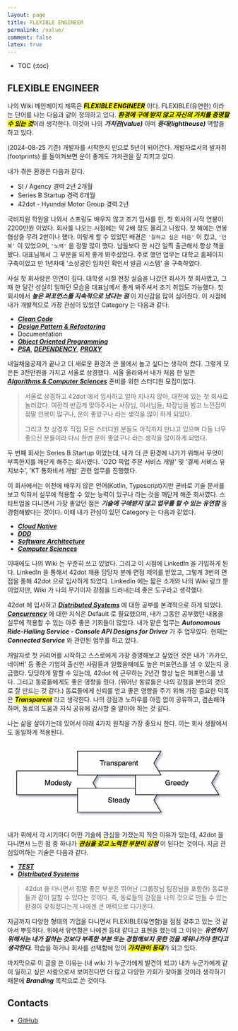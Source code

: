 ```yaml
---
layout: page
title: FLEXIBLE ENGINEER
permalink: /value/
comment: false
latex: true
---
```

* TOC
{:toc}

## FLEXIBLE ENGINEER

나의 Wiki 메인페이지 제목은 <mark><em><strong>FLEXIBLE ENGINEER</strong></em></mark> 이다.
FLEXIBLE(유연한) 이라는 단어를 나는 다음과 같이 정의하고 있다. <mark><em><strong>환경에 구애 받지 않고 자신의 가치를 증명할 수 있는 것</strong></em></mark>이라 생각한다.
이것이 나의 ___가치관(value)___ 이며 ___등대(lighthouse)___ 역할을 하고 있다.

(2024-08-25 기준) 개발자를 시작한지 만으로 5년이 되어간다. 개발자로서의 발자취(footprints) 를 돌이켜보면 운이 좋게도 가치관을 잘 지키고 있다.

내가 겪은 환경은 다음과 같다.

- SI / Agency 경력 2년 2개월
- Series B Startup 경력 6개월
- 42dot - Hyundai Motor Group 경력 2년

국비지원 학원을 나와서 스프링도 배우지 않고 조기 입사를 한, 첫 회사의 시작 연봉이 2200만원 이었다. 회사를 나오는 시점에는 약 2배 정도 올리고 나왔다. 첫 해에는 연봉협상을 무려 2번이나 했다.
이렇게 할 수 있었던 배경은 `'잘하고 싶은 마음'` 이 컸고, `'인복'` 이 있었으며, `'노력'` 을 정말 많이 했다. 남들보다 한 시간 일찍 출근해서 항상 책을 봤다. 대표님께서 그 부분을 되게 좋게 봐주셨었다.
주로 했던 업무는 대학교 홈페이지 구축이었고 만 1년차때 '소상공인 임차인 확인서 발급 시스템' 을 구축하였다.

사실 첫 회사랑은 인연이 깊다. 대학생 시절 현장 실습을 나갔던 회사가 첫 회사였고, 그때 한 달간 성실히 일하던 모습을 대표님께서 좋게 봐주셔서 조기 취업도 가능했다.
첫 회사에서 ___높은 퍼포먼스를 지속적으로 냈다는 점___ 이 자신감을 많이 심어줬다. 이 시점에 내가 개발적으로 가장 관심이 있었던 Category 는 다음과 같다.

- ___[Clean Code](https://baekjungho.github.io/wiki/cleancode/cleancode-guide/)___
- ___[Design Pattern & Refactoring](https://baekjungho.github.io/wiki/designpattern/designpattern-strategy/)___
- Documentation
- ___[Object Oriented Programming](https://baekjungho.github.io/wiki/oop/oop-oo/)___
- ___[PSA](https://baekjungho.github.io/wiki/spring/spring-psa/)___, ___[DEPENDENCY](https://baekjungho.github.io/wiki/architecture/architecture-dependency/)___, ___[PROXY](https://baekjungho.github.io/tag/#proxy)___

내일채움공제가 끝나고 더 새로운 환경과 큰 물에서 놀고 싶다는 생각이 컸다. 그렇게 모은돈 3천만원을 가지고 서울로 상경했다.
서울 올라와서 내가 처음 한 일은 ___[Algorithms & Computer Sciences](https://github.com/NKLCWDT)___ 준비를 위한 스터디원 모집이었다.

> 서울로 상경하고 42dot 에서 입사하고 얼마 지나지 않아, 대전에 있는 첫 회사로 놀러갔다. 여전히 반갑게 맞아주시는 사장님, 이사님들, 차장님을 뵙고 느낀점이 정말 인복이 많구나, 운이 좋았구나 라는 생각을 많이 하게 되었다.
> 
> 그리고 첫 상경후 직접 모은 스터디원 분들도 아직까지 만나고 있으며 다들 너무 좋으신 분들이라 다시 한번 운이 좋았구나 라는 생각을 많이하게 되었다.

두 번째 회사는 Series B Startup 이었는데, 내가 더 큰 환경에 나가기 위해서 무엇이 부족한지를 깨닫게 해주는 회사였다. 'O2O 픽업 주문 서비스 개발' 및 '결제 서비스 유지보수', 'KT 통화비서 개발' 관련 업무를 진행했다. 

이 회사에서는 이전에 배우지 않은 언어(Kotlin, Typescript)지만 곧바로 기술 문서를 보고 익혀서 실무에 적용할 수 있는 능력이 있구나 라는 것을 깨닫게 해준 회사였다.
스타트업을 다니면서 가장 좋았던 점은 ___기술에 구애받지 않고 업무를 할 수 있는 유연함___ 을 경험해봤다는 것이다. 이때 내가 관심이 있던 Category 는 다음과 같았다.

- ___[Cloud Native](https://baekjungho.github.io/wiki/architecture/architecture-cloud-native/)___
- ___[DDD](https://baekjungho.github.io/wiki/ddd/ddd-modeling/)___
- ___[Software Architecture](https://baekjungho.github.io/wiki/architecture/architecture-software/)___
- ___[Computer Sciences](https://baekjungho.github.io/wiki/spring/spring-concurrency/)___

이때에도 나의 Wiki 는 꾸준히 쓰고 있었다. 그리고 이 시점에 LinkedIn 을 가입하게 된다. LinkedIn 을 통해서 42dot 채용 담당자 분께 면접 제의를 받았고, 그렇게 3번의 면접을 통해 42dot 으로 입사하게 되었다.
LinkedIn 에는 짧은 소개와 나의 Wiki 링크 뿐이었지만, Wiki 가 나의 무기이자 강점을 드러내는데 좋은 도구라고 생각했다.

42dot 에 입사하고 ___[Distributed Systems](https://baekjungho.github.io/tag/#distributed)___ 에 대한 공부를 본격적으로 하게 되었다. 
___[Concurrency](https://baekjungho.github.io/wiki/spring/spring-concurrency-resolve/)___ 에 대한 지식은 Default 로 필요했으며, 내가 그동안 공부했던 내용을 실무에 적용할 수 있는 아주 좋은 기회들이 많았다.
내가 맡은 업무는 ___Autonomous Ride-Hailing Service - Console API Designs for Driver___ 가 주 업무였다.
현재는 ___Connected Service___ 와 관련된 업무를 하고 있다.

개발자로 첫 커리어를 시작하고 스스로에게 가장 증명해보고 싶었던 것은 내가 '카카오, 네이버' 등 좋은 기업의 출신인 사람들과 일했을때에도 높은 퍼포먼스를 낼 수 있는지 궁금했다.
당당하게 말할 수 있는데, 42dot 에 근무하는 2년간 항상 높은 퍼포먼스를 냈다. 그리고 동료들에게도 좋은 영향을 줬다. (뛰어난 동료들은 나의 강점을 본인의 것으로 잘 만드는 것 같다.)
동료들에게 신뢰를 얻고 좋은 영향을 주기 위해 가장 중요한 덕목은 <mark><em><strong>Transparent</strong></em></mark> 라고 생각한다. 나의 강점과 노하우를 아낌 없이 공유하고, 겸손해야 하며, 동료의 도움과 지식 공유에 감사할 줄 알아야 하는 것 같다.

나는 삶을 살아가는데 있어서 아래 4가지 원칙을 가장 중요시 한다. 이는 회사 생활에서도 동일하게 적용된다.

![](/resource/about/principle.png)

내가 위에서 각 시기마다 어떤 기술에 관심을 가졌는지 적은 이유가 있는데, 42dot 을 다니면서 느낀 점 중 하나가 <mark><em><strong>관심을 갖고 노력한 부분이 강점</strong></em></mark> 이 된다는 것이다.
지금 관심있어하는 기술은 다음과 같다.

- ___[TEST](https://baekjungho.github.io/wiki/test/)___
- ___[Distributed Systems](https://baekjungho.github.io/tag/#distributed)___

> 42dot 을 다니면서 정말 좋은 부분은 뛰어난 (그룹장님 팀장님을 포함한) 동료분들과 같이 일할 수 있다는 것이다. 즉, 동료들의 강점을 나의 것으로 만들 수 있는 환경이 갖춰졌다는게 나에겐 큰 매력으로 다가온다.

지금까지 다양한 형태의 기업을 다니면서 FLEXIBLE(유연함)을 점점 갖추고 있는 것 같아서 뿌듯하다. 위에서 유연함은 나에겐 등대 같다고 표현을 했는데
그 이유는 ___유연하기 위해서는 내가 잘하는 것보다 부족한 부분 또는 경험해보지 못한 것을 채워나가야 한다고 생각한다.___ 
학습을 하거나 회사를 선택함에 있어 <mark><em><strong>가치관이 등대</strong></em></mark>가 되고 있다.

마지막으로 이 글을 쓴 이유는 (내 wiki 가 누군가에게 발견이 되고) 내가 누군가에게 같이 일하고 싶은 사람으로서 보여진다면 더 많고 다양한 기회가 찾아올 것이라 생각하기 때문에 ___Branding___ 목적으로 쓴 것이다.

## Contacts

- [GitHub](https://github.com/BAEKJungHo)





